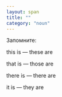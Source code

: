 ```yaml
---
layout: span
title: ""
category: "noun"
---
```

<span class="rules"><p>Запомните:</p>
<p>this is — these are </p>
<p>that is — those are </p>
<p>there is — there are </p>
<p>it is — they are</p></span>